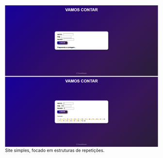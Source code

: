 ![](2022-09-13%20(3).png)
![](2022-09-13%20(2).png)
Site simples, focado em estruturas de repetições.